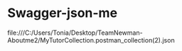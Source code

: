 # Swagger-json-me
file:///C:/Users/Tonia/Desktop/TeamNewman-Aboutme2/MyTutorCollection.postman_collection(2).json
